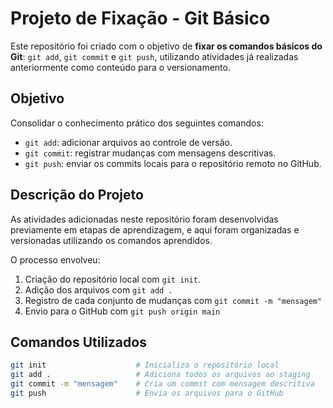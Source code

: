 # Projeto de Fixação - Git Básico

Este repositório foi criado com o objetivo de **fixar os comandos básicos do Git**: `git add`, `git commit` e `git push`, utilizando atividades já realizadas anteriormente como conteúdo para o versionamento.

## Objetivo

Consolidar o conhecimento prático dos seguintes comandos:

- `git add`: adicionar arquivos ao controle de versão.
- `git commit`: registrar mudanças com mensagens descritivas.
- `git push`: enviar os commits locais para o repositório remoto no GitHub.

## Descrição do Projeto

As atividades adicionadas neste repositório foram desenvolvidas previamente em etapas de aprendizagem, e aqui foram organizadas e versionadas utilizando os comandos aprendidos.

O processo envolveu:

1. Criação do repositório local com `git init`.
2. Adição dos arquivos com `git add .`
3. Registro de cada conjunto de mudanças com `git commit -m "mensagem"`
4. Envio para o GitHub com `git push origin main`

## Comandos Utilizados

```bash
git init                    # Inicializa o repositório local
git add .                   # Adiciona todos os arquivos ao staging
git commit -m "mensagem"    # Cria um commit com mensagem descritiva
git push                    # Envia os arquivos para o GitHub
